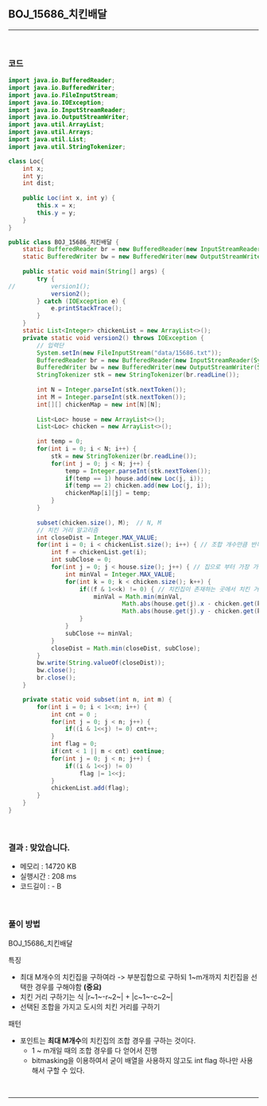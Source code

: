 ## BOJ_15686_치킨배달

---

<br />

### 코드

```java
import java.io.BufferedReader;
import java.io.BufferedWriter;
import java.io.FileInputStream;
import java.io.IOException;
import java.io.InputStreamReader;
import java.io.OutputStreamWriter;
import java.util.ArrayList;
import java.util.Arrays;
import java.util.List;
import java.util.StringTokenizer;

class Loc{
	int x;
	int y;
	int dist;
	
	public Loc(int x, int y) {
		this.x = x;
		this.y = y;
	}
}

public class BOJ_15686_치킨배달 {
	static BufferedReader br = new BufferedReader(new InputStreamReader(System.in));
	static BufferedWriter bw = new BufferedWriter(new OutputStreamWriter(System.out));
	
	public static void main(String[] args) {
		try {
//			version1();
			version2();
		} catch (IOException e) {
			e.printStackTrace();
		}
	}
	static List<Integer> chickenList = new ArrayList<>();
	private static void version2() throws IOException {
		// 입력단
		System.setIn(new FileInputStream("data/15686.txt"));
		BufferedReader br = new BufferedReader(new InputStreamReader(System.in));
		BufferedWriter bw = new BufferedWriter(new OutputStreamWriter(System.out));
		StringTokenizer stk = new StringTokenizer(br.readLine());
		
		int N = Integer.parseInt(stk.nextToken());
		int M = Integer.parseInt(stk.nextToken());
		int[][] chickenMap = new int[N][N];
		
		List<Loc> house = new ArrayList<>();
		List<Loc> chicken = new ArrayList<>();
		
		int temp = 0;
		for(int i = 0; i < N; i++) {
			stk = new StringTokenizer(br.readLine());
			for(int j = 0; j < N; j++) {
				temp = Integer.parseInt(stk.nextToken());
				if(temp == 1) house.add(new Loc(j, i));
				if(temp == 2) chicken.add(new Loc(j, i));
				chickenMap[i][j] = temp;
			}
		}
		
		subset(chicken.size(), M);  // N, M 
		// 치킨 거리 알고리즘
		int closeDist = Integer.MAX_VALUE;
		for(int i = 0; i < chickenList.size(); i++) { // 조합 개수만큼 반복하며 치킨집 위치 판단
			int f = chickenList.get(i);
			int subClose = 0;
			for(int j = 0; j < house.size(); j++) { // 집으로 부터 가장 가까운 치킨집을 찾기
				int minVal = Integer.MAX_VALUE;	
				for(int k = 0; k < chicken.size(); k++) { 
					if((f & 1<<k) != 0) { // 치킨집이 존재하는 곳에서 치킨 거리 구하기
						minVal = Math.min(minVal, 
								Math.abs(house.get(j).x - chicken.get(k).x) + 
								Math.abs(house.get(j).y - chicken.get(k).y));
					}
				}
				subClose += minVal;
			}
			closeDist = Math.min(closeDist, subClose);
		}
		bw.write(String.valueOf(closeDist));
		bw.close();
		br.close();
	}

	private static void subset(int n, int m) {
		for(int i = 0; i < 1<<n; i++) {
			int cnt = 0 ;
			for(int j = 0; j < n; j++) {
				if((i & 1<<j) != 0) cnt++;
			}
			int flag = 0;
			if(cnt < 1 || m < cnt) continue;
			for(int j = 0; j < n; j++) {
				if((i & 1<<j) != 0)
					flag |= 1<<j; 
			}
			chickenList.add(flag);
		}
	}
}
```

<br />

### 결과 : 맞았습니다.

- 메모리 : 14720 KB
- 실행시간 : 208 ms
- 코드길이 : - B

<br />

### 풀이 방법
BOJ_15686_치킨배달

특징
- 최대 M개수의 치킨집을 구하여라 -> 부분집합으로 구하되 1~m개까지 치킨집을 선택한 경우를 구해야함 **(중요)**
- 치킨 거리 구하기는 식 |r~1~-r~2~| + |c~1~-c~2~|
- 선택된 조합을 가지고 도시의 치킨 거리를 구하기

패턴
- 포인트는 **최대 M개수**의 치킨집의 조합 경우를 구하는 것이다.         
  - 1 ~ m개일 때의 조합 경우를 다 얻어서 진행
  - bitmasking을 이용하여서 굳이 배열을 사용하지 않고도 int flag 하나만 사용해서 구할 수 있다.

<br />

<!--추가 내용 있다면 더 적어주시면 됩니다-->

---
